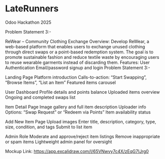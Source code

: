 # LateRunners
Odoo Hackathon 2025


Problem Statement 3:-

ReWear – Community Clothing Exchange
Overview:
Develop ReWear, a web-based platform that enables users to exchange unused clothing
through direct swaps or a point-based redemption system. The goal is to promote sustainable
fashion and reduce textile waste by encouraging users to reuse wearable garments instead of
discarding them.
Features:
User Authentication
Email/password signup and login
Problem Statement 3:-

Landing Page
Platform introduction
Calls-to-action: “Start Swapping”, “Browse Items”, “List an Item”
Featured items carousel

User Dashboard
Profile details and points balance
Uploaded items overview
Ongoing and completed swaps list

Item Detail Page
Image gallery and full item description
Uploader info
Options: “Swap Request” or “Redeem via Points”
Item availability status

Add New Item Page
Upload images
Enter title, description, category, type, size, condition, and tags
Submit to list item

Admin Role
Moderate and approve/reject item listings
Remove inappropriate or spam items
Lightweight admin panel for oversight

Mockup Link: https://app.excalidraw.com/l/65VNwvy7c4X/zEqG7IJrg0
